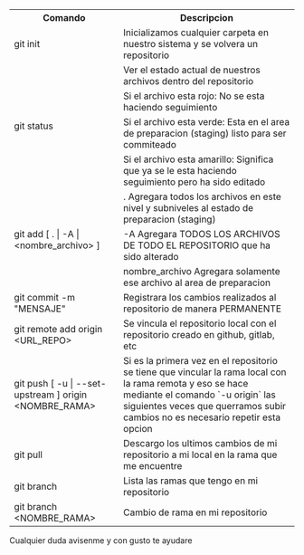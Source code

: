 <table>
    <tr>
        <th> Comando </th>  
        <th>Descripcion </th>
    </tr>
    <tr>
        <td> git init </td>
        <td> Inicializamos cualquier carpeta en nuestro sistema y se volvera un repositorio </td>
    </tr>
    <tr>
        <td rowspan=4> git status</td>
        <td>Ver el estado actual de nuestros archivos dentro del repositorio</td>
    </tr>
    <tr>
        <td>Si el archivo esta rojo: No se esta haciendo seguimiento</td>
    </tr>
    <tr>
        <td>Si el archivo esta verde: Esta en el area de preparacion (staging) listo para ser commiteado</td>
    </tr>
    <tr>
        <td>Si el archivo esta amarillo: Significa que ya se le esta haciendo seguimiento pero ha sido editado</td>
    </tr>
    <tr>
        <td rowspan=3>git add [ . | -A | &lt;nombre_archivo&gt; ] </td>
        <td>.      Agregara todos los archivos en este nivel y subniveles al estado de preparacion (staging)</td>
    </tr>
    <tr>
        <td>-A     Agregara TODOS LOS ARCHIVOS DE TODO EL REPOSITORIO que ha sido alterado</td>
    </tr>
    <tr>
        <td>nombre_archivo Agregara solamente ese archivo al area de preparacion</td>
    </tr>
    <tr>
        <td>git commit -m "MENSAJE" </td>
        <td>Registrara los cambios realizados al repositorio de manera PERMANENTE</td>
    </tr>
    <tr>
        <td>git remote add origin &lt;URL_REPO&gt;</td>
        <td>Se vincula el repositorio local con el repositorio creado en github, gitlab, etc</td>
    </tr>
    <tr>
        <td>git push [ -u | --set-upstream ] origin &lt;NOMBRE_RAMA&gt;</td>
        <td>Si es la primera vez en el repositorio se tiene que vincular la rama local con la rama remota y eso se hace mediante el comando `-u origin` las siguientes veces que querramos subir cambios no es necesario repetir esta opcion</td>
    </tr>    
    <tr>
        <td>git pull </td>
        <td>Descargo los ultimos cambios de mi repositorio a mi local en la rama que me encuentre</td>
    </tr>    
    <tr>
        <td>git branch</td>
        <td>Lista las ramas que tengo en mi repositorio</td>
    </tr>    
    <tr>
        <td>git branch &lt;NOMBRE_RAMA&gt;</td>
        <td>Cambio de rama en mi repositorio</td>
    </tr>
      
</table>

Cualquier duda avisenme y con gusto te ayudare